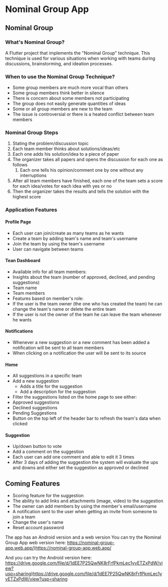 # Nominal Group App

## Nominal Group 
### What's Nominal Group?
A Flutter project that implements the "Nominal Group" technique. This technique is used for various situations when working with teams during discussions, brainstorming, and ideation processes. 

### When to use the Nominal Group Technique?
-  Some group members are much more vocal than others
-  Some group members think better in silence
-  There is concern about some members not participating
-  The group does not easily generate quantities of ideas
-  Some or all group members are new to the team
-  The issue is controversial or there is a heated conflict between team members

### Nominal Group Steps
1.  Stating the problem/discussion topic
2.  Each team member thinks about solutions/ideas/etc
3.  Each one adds his solution/idea to a piece of paper
4.  The organizer takes all papers and opens the discussion for each one as follows
    1.  Each one tells his opinion/comment one by one without any interruptions
5.  After all team members have finished, each one of the team sets a score for each idea/votes for each idea with yes or no
6.  Then the organizer takes the results and tells the solution with the highest score 

### Application Features 
#### Profile Page
-  Each user can join/create as many teams as he wants
  - Create a team by adding team's name and team's username
  - Join the team by using the team's username 
-  User can navigate between teams

#### Tean Dashboard
-  Available info for all team members:
  -  Insights about the team (number of approved, declined, and pending suggestions)
  -  Team name
  -  Team members
-  Features based on member's role:
  -  If the user is the team owner (the one who has created the team) he can change the team's name or delete the entire team
  -  If the user is not the owner of the team he can leave the team whenever he wants

 #### Notifications
-   Whenever a new suggestion or a new comment has been added a notification will be sent to all team members
-   When clicking on a notification the user will be sent to its source

#### Home
- All suggestions in a specific team
- Add a new suggestion
  -  Adds a title for the suggestion
  -  Add a description for the suggestion
-  Filter the suggestions listed on the home page to see either:
  - Approved suggestions
  - Declined suggestions
  - Pending Suggestions
- Button on the top left of the header bar to refresh the team's data when clicked 

#### Suggestion
-  Up/down button to vote
-  Add a comment on the suggestion
  - Each user can add one comment and able to edit it 3 times
-  After 3 days of adding the suggestion the system will evaluate the ups and downs and either set the suggestion as approved or declined

## Coming Features 
-  Scoring feature for the suggestion
-  The ability to add links and attachments (image, video) to the suggestion
-  The owner can add members by using the member's email/username
-  A notification sent to the user when getting an invite from someone to join a team
-  Change the user's name
-  Reset account password

The app has an Android version and a web version
You can try the Nominal Group App web version here: https://nominal-group-app.web.app/)https://nominal-group-app.web.app/

And you can try the Android version here: https://drive.google.com/file/d/1dEE7P25QwNK8rFrfPkmLec1yvETZxPdW/view?usp=sharing)https://drive.google.com/file/d/1dEE7P25QwNK8rFrfPkmLec1yvETZxPdW/view?usp=sharing
